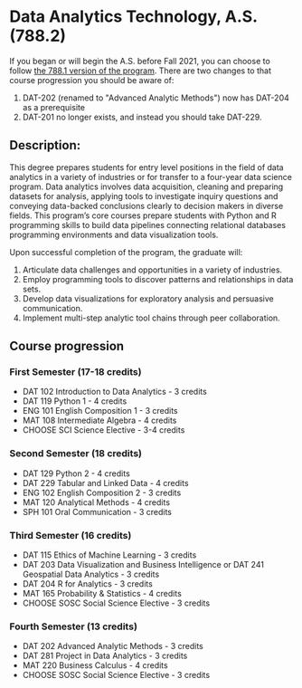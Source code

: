 # Data Analytics Technology, A.S. (788.2)

If you began or will begin the A.S. before Fall 2021, you can choose to follow [the 788.1 version of the program](https://catalog.ccac.edu/preview_program.php?catoid=9&poid=2122&returnto=2207). There are two changes to that course progression you should be aware of: 
1. DAT-202 (renamed to "Advanced Analytic Methods") now has DAT-204 as a prerequisite
1. DAT-201 no longer exists, and instead you should take DAT-229. 

## Description:

This degree prepares students for entry level positions in the field of data analytics in a variety of industries or for transfer to a four-year data science program. Data analytics involves data acquisition, cleaning and preparing datasets for analysis, applying tools to investigate inquiry questions and conveying data-backed conclusions clearly to decision makers in diverse fields.  This program’s core courses prepare students with Python and R programming skills to build data pipelines connecting relational databases programming environments and data visualization tools.  

Upon successful completion of the program, the graduate will:
1) Articulate data challenges and opportunities in a variety of industries.
2) Employ programming tools to discover patterns and relationships in data sets.
3) Develop data visualizations for exploratory analysis and persuasive communication.
4) Implement multi-step analytic tool chains through peer collaboration.

## Course progression

### First Semester (17-18 credits)

*    DAT 102 Introduction to Data Analytics - 3 credits
*    DAT 119 Python 1 - 4 credits
*    ENG 101 English Composition 1 - 3 credits
*    MAT 108 Intermediate Algebra - 4 credits
*    CHOOSE SCI Science Elective - 3-4 credits

### Second Semester (18 credits)

*    DAT 129 Python 2 - 4 credits
*    DAT 229 Tabular and Linked Data - 4 credits
*    ENG 102 English Composition 2 - 3 credits
*    MAT 120 Analytical Methods - 4 credits
*    SPH 101 Oral Communication - 3 credits

### Third Semester (16 credits)

*    DAT 115 Ethics of Machine Learning - 3 credits
*    DAT 203 Data Visualization and Business Intelligence
     or
     DAT 241 Geospatial Data Analytics - 3 credits
*    DAT 204 R for Analytics - 3 credits
*    MAT 165 Probability & Statistics - 4 credits
*    CHOOSE SOSC Social Science Elective - 3 credits
   
### Fourth Semester (13 credits)

*    DAT 202 Advanced Analytic Methods - 3 credits
*    DAT 281 Project in Data Analytics - 3 credits
*    MAT 220 Business Calculus - 4 credits
*    CHOOSE SOSC Social Science Elective - 3 credits
